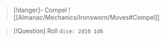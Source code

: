 > [!danger]- Compel 
> ![[Almanac/Mechanics/Ironsworn/Moves#Compel]]

> [!Question] Roll
> `dice: 2d10 1d6`